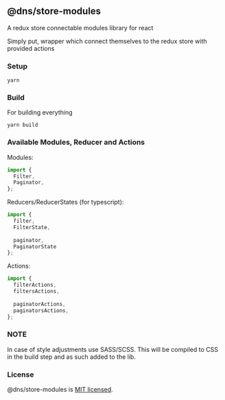 ## @dns/store-modules

A redux store connectable modules library for react 

Simply put, wrapper which connect themselves to the redux store with provided actions 

### Setup

```shell
yarn
```

### Build

For building everything

```shell
yarn build
```

### Available Modules, Reducer and Actions

Modules: 


```javascript
import {
  Filter,
  Paginator,
};
```

Reducers/ReducerStates (for typescript): 

```javascript
import {
  filter,
  FilterState,
  
  paginator,
  PaginatorState
};
```

Actions: 

```javascript
import {
  filterActions,
  filtersActions,
  
  paginatorActions,
  paginatorsActions,
};
```

### NOTE

In case of style adjustments use SASS/SCSS. This will be compiled to CSS in the build step and as such added to the lib.

### License

@dns/store-modules is [MIT licensed](./LICENSE).

